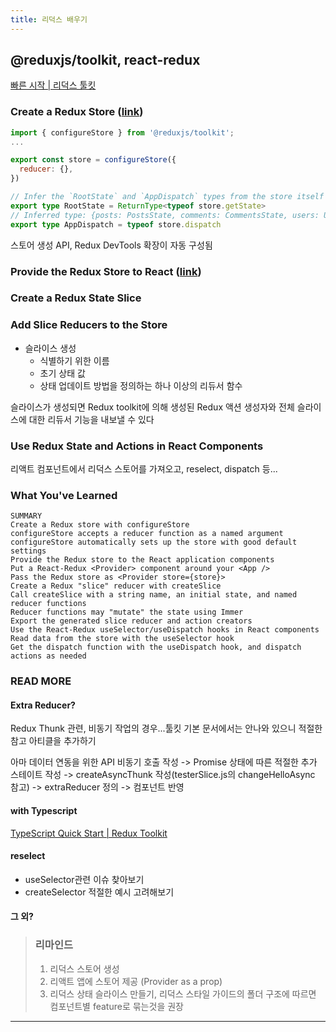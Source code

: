 ```yaml
---
title: 리덕스 배우기
---
```


## @reduxjs/toolkit, react-redux

[빠른 시작 | 리덕스 툴킷](https://redux-toolkit.js.org/tutorials/quick-start)

### Create a Redux Store ([link](https://redux-toolkit.js.org/tutorials/quick-start#create-a-redux-store))

```js (store.js)
import { configureStore } from '@reduxjs/toolkit';
...

export const store = configureStore({
  reducer: {},
})
```

```ts
// Infer the `RootState` and `AppDispatch` types from the store itself
export type RootState = ReturnType<typeof store.getState>
// Inferred type: {posts: PostsState, comments: CommentsState, users: UsersState}
export type AppDispatch = typeof store.dispatch
```

스토어 생성 API, Redux DevTools 확장이 자동 구성됨

### Provide the Redux Store to React ([link](https://redux-toolkit.js.org/tutorials/quick-start#provide-the-redux-store-to-react))

### Create a Redux State Slice

### Add Slice Reducers to the Store

- 슬라이스 생성
  - 식별하기 위한 이름
  - 초기 상태 값
  - 상태 업데이트 방법을 정의하는 하나 이상의 리듀서 함수

슬라이스가 생성되면 Redux toolkit에 의해 생성된 Redux 액션 생성자와 전체 슬라이스에 대한 리듀서 기능을 내보낼 수 있다

### Use Redux State and Actions in React Components

리액트 컴포넌트에서 리덕스 스토어를 가져오고, reselect, dispatch 등...

### What You've Learned

```text
SUMMARY
Create a Redux store with configureStore
configureStore accepts a reducer function as a named argument
configureStore automatically sets up the store with good default settings
Provide the Redux store to the React application components
Put a React-Redux <Provider> component around your <App />
Pass the Redux store as <Provider store={store}>
Create a Redux "slice" reducer with createSlice
Call createSlice with a string name, an initial state, and named reducer functions
Reducer functions may "mutate" the state using Immer
Export the generated slice reducer and action creators
Use the React-Redux useSelector/useDispatch hooks in React components
Read data from the store with the useSelector hook
Get the dispatch function with the useDispatch hook, and dispatch actions as needed
```

### READ MORE

#### Extra Reducer?

Redux Thunk 관련, 비동기 작업의 경우...툴킷 기본 문서에서는 안나와 있으니 적절한 참고 아티클을 추가하기

아마 데이터 연동을 위한 API 비동기 호출 작성 -> Promise 상태에 따른 적절한 추가 스테이트 작성 -> createAsyncThunk 작성(testerSlice.js의 changeHelloAsync 참고) -> extraReducer 정의 -> 컴포넌트 반영

#### with Typescript

[TypeScript Quick Start | Redux Toolkit](https://redux-toolkit.js.org/tutorials/typescript)

#### reselect

- useSelector관련 이슈 찾아보기
- createSelector 적절한 예시 고려해보기

#### 그 외?

> ### 리마인드
>
> 1. 리덕스 스토어 생성
> 2. 리액트 앱에 스토어 제공 (Provider as a prop)
> 3. 리덕스 상태 슬라이스 만들기, 리덕스 스타일 가이드의 폴더 구조에 따르면 컴포넌트별 feature로 묶는것을 권장

<!-- TODO: 리덕스 구성 과정 다시 정리해보자 -->
---
